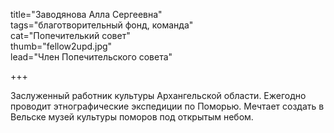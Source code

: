 title="Заводянова Алла Сергеевна"  
tags="благотворительный фонд, команда"  
cat="Попечителький совет"  
thumb="fellow2upd.jpg"  
lead="Член Попечительского совета"

+++
  
Заслуженный работник культуры Архангельской области. Ежегодно проводит этнографические экспедиции по Поморью. Мечтает создать в Вельске музей культуры поморов под открытым небом.    
